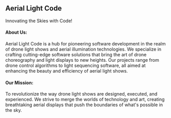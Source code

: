 ## Aerial Light Code
Innovating the Skies with Code!

#### About Us:
Aerial Light Code is a hub for pioneering software development in the realm of drone light shows and aerial illumination technologies. We specialize in crafting cutting-edge software solutions that bring the art of drone choreography and light displays to new heights. Our projects range from drone control algorithms to light sequencing software, all aimed at enhancing the beauty and efficiency of aerial light shows.

#### Our Mission:
To revolutionize the way drone light shows are designed, executed, and experienced. We strive to merge the worlds of technology and art, creating breathtaking aerial displays that push the boundaries of what's possible in the sky.

